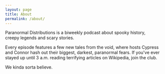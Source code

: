 ```yaml
---
layout: page
title: About
permalink: /about/
---
```

Paranormal Distributions is a biweekly podcast about spooky history, creepy legends and scary stories.

Every episode features a few new tales from the void, where hosts Cypress and Connor hash out their biggest, darkest, paranormal fears. If you've ever stayed up until 3 a.m. reading terrifying articles on Wikipedia, join the club.

We kinda sorta believe.